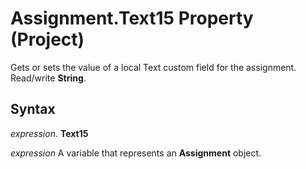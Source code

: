 
# Assignment.Text15 Property (Project)

Gets or sets the value of a local Text custom field for the assignment. Read/write  **String**.


## Syntax

 _expression_. **Text15**

 _expression_ A variable that represents an **Assignment** object.

